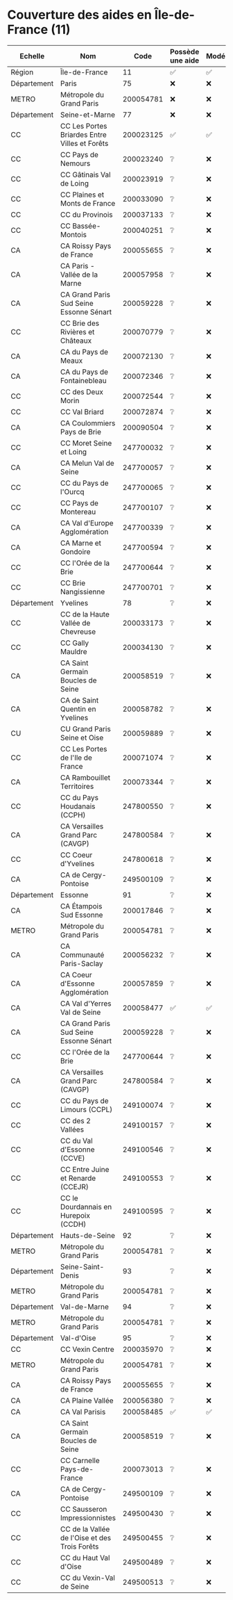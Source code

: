 # Couverture des aides en Île-de-France (11)

| Echelle     | Nom                                           | Code      | Possède une aide | Modélisée | Relue |
| ----------- | --------------------------------------------- | --------- | ---------------- | --------- | ----- |
| Région      | Île-de-France                                 | 11        | ✅               | ✅        | ✅    |
| Département | Paris                                         | 75        | ❌               | ❌        | ❌    |
| METRO       | Métropole du Grand Paris                      | 200054781 | ❌               | ❌        | ❌    |
| Département | Seine-et-Marne                                | 77        | ❌               | ❌        | ❌    |
| CC          | CC Les Portes Briardes Entre Villes et Forêts | 200023125 | ✅               | ✅        | ❌    |
| CC          | CC Pays de Nemours                            | 200023240 | ❔               | ❌        | ❌    |
| CC          | CC Gâtinais Val de Loing                      | 200023919 | ❔               | ❌        | ❌    |
| CC          | CC Plaines et Monts de France                 | 200033090 | ❔               | ❌        | ❌    |
| CC          | CC du Provinois                               | 200037133 | ❔               | ❌        | ❌    |
| CC          | CC Bassée-Montois                             | 200040251 | ❔               | ❌        | ❌    |
| CA          | CA Roissy Pays de France                      | 200055655 | ❔               | ❌        | ❌    |
| CA          | CA Paris - Vallée de la Marne                 | 200057958 | ❔               | ❌        | ❌    |
| CA          | CA Grand Paris Sud Seine Essonne Sénart       | 200059228 | ❔               | ❌        | ❌    |
| CC          | CC Brie des Rivières et Châteaux              | 200070779 | ❔               | ❌        | ❌    |
| CA          | CA du Pays de Meaux                           | 200072130 | ❔               | ❌        | ❌    |
| CA          | CA du Pays de Fontainebleau                   | 200072346 | ❔               | ❌        | ❌    |
| CC          | CC des Deux Morin                             | 200072544 | ❔               | ❌        | ❌    |
| CC          | CC Val Briard                                 | 200072874 | ❔               | ❌        | ❌    |
| CA          | CA Coulommiers Pays de Brie                   | 200090504 | ❔               | ❌        | ❌    |
| CC          | CC Moret Seine et Loing                       | 247700032 | ❔               | ❌        | ❌    |
| CA          | CA Melun Val de Seine                         | 247700057 | ❔               | ❌        | ❌    |
| CC          | CC du Pays de l'Ourcq                         | 247700065 | ❔               | ❌        | ❌    |
| CC          | CC Pays de Montereau                          | 247700107 | ❔               | ❌        | ❌    |
| CA          | CA Val d'Europe Agglomération                 | 247700339 | ❔               | ❌        | ❌    |
| CA          | CA Marne et Gondoire                          | 247700594 | ❔               | ❌        | ❌    |
| CC          | CC l'Orée de la Brie                          | 247700644 | ❔               | ❌        | ❌    |
| CC          | CC Brie Nangissienne                          | 247700701 | ❔               | ❌        | ❌    |
| Département | Yvelines                                      | 78        | ❔               | ❌        | ❌    |
| CC          | CC de la Haute Vallée de Chevreuse            | 200033173 | ❔               | ❌        | ❌    |
| CC          | CC Gally Mauldre                              | 200034130 | ❔               | ❌        | ❌    |
| CA          | CA Saint Germain Boucles de Seine             | 200058519 | ❔               | ❌        | ❌    |
| CA          | CA de Saint Quentin en Yvelines               | 200058782 | ❔               | ❌        | ❌    |
| CU          | CU Grand Paris Seine et Oise                  | 200059889 | ❔               | ❌        | ❌    |
| CC          | CC Les Portes de l'Ile de France              | 200071074 | ❔               | ❌        | ❌    |
| CA          | CA Rambouillet Territoires                    | 200073344 | ❔               | ❌        | ❌    |
| CC          | CC du Pays Houdanais (CCPH)                   | 247800550 | ❔               | ❌        | ❌    |
| CA          | CA Versailles Grand Parc (CAVGP)              | 247800584 | ❔               | ❌        | ❌    |
| CC          | CC Coeur d'Yvelines                           | 247800618 | ❔               | ❌        | ❌    |
| CA          | CA de Cergy-Pontoise                          | 249500109 | ❔               | ❌        | ❌    |
| Département | Essonne                                       | 91        | ❔               | ❌        | ❌    |
| CA          | CA Étampois Sud Essonne                       | 200017846 | ❔               | ❌        | ❌    |
| METRO       | Métropole du Grand Paris                      | 200054781 | ❔               | ❌        | ❌    |
| CA          | CA Communauté Paris-Saclay                    | 200056232 | ❔               | ❌        | ❌    |
| CA          | CA Coeur d'Essonne Agglomération              | 200057859 | ❔               | ❌        | ❌    |
| CA          | CA Val d'Yerres Val de Seine                  | 200058477 | ✅               | ✅        | ❌    |
| CA          | CA Grand Paris Sud Seine Essonne Sénart       | 200059228 | ❔               | ❌        | ❌    |
| CC          | CC l'Orée de la Brie                          | 247700644 | ❔               | ❌        | ❌    |
| CA          | CA Versailles Grand Parc (CAVGP)              | 247800584 | ❔               | ❌        | ❌    |
| CC          | CC du Pays de Limours (CCPL)                  | 249100074 | ❔               | ❌        | ❌    |
| CC          | CC des 2 Vallées                              | 249100157 | ❔               | ❌        | ❌    |
| CC          | CC du Val d'Essonne (CCVE)                    | 249100546 | ❔               | ❌        | ❌    |
| CC          | CC Entre Juine et Renarde (CCEJR)             | 249100553 | ❔               | ❌        | ❌    |
| CC          | CC le Dourdannais en Hurepoix (CCDH)          | 249100595 | ❔               | ❌        | ❌    |
| Département | Hauts-de-Seine                                | 92        | ❔               | ❌        | ❌    |
| METRO       | Métropole du Grand Paris                      | 200054781 | ❔               | ❌        | ❌    |
| Département | Seine-Saint-Denis                             | 93        | ❔               | ❌        | ❌    |
| METRO       | Métropole du Grand Paris                      | 200054781 | ❔               | ❌        | ❌    |
| Département | Val-de-Marne                                  | 94        | ❔               | ❌        | ❌    |
| METRO       | Métropole du Grand Paris                      | 200054781 | ❔               | ❌        | ❌    |
| Département | Val-d'Oise                                    | 95        | ❔               | ❌        | ❌    |
| CC          | CC Vexin Centre                               | 200035970 | ❔               | ❌        | ❌    |
| METRO       | Métropole du Grand Paris                      | 200054781 | ❔               | ❌        | ❌    |
| CA          | CA Roissy Pays de France                      | 200055655 | ❔               | ❌        | ❌    |
| CA          | CA Plaine Vallée                              | 200056380 | ❔               | ❌        | ❌    |
| CA          | CA Val Parisis                                | 200058485 | ✅               | ✅        | ❌    |
| CA          | CA Saint Germain Boucles de Seine             | 200058519 | ❔               | ❌        | ❌    |
| CC          | CC Carnelle Pays-de-France                    | 200073013 | ❔               | ❌        | ❌    |
| CA          | CA de Cergy-Pontoise                          | 249500109 | ❔               | ❌        | ❌    |
| CC          | CC Sausseron Impressionnistes                 | 249500430 | ❔               | ❌        | ❌    |
| CC          | CC de la Vallée de l'Oise et des Trois Forêts | 249500455 | ❔               | ❌        | ❌    |
| CC          | CC du Haut Val d'Oise                         | 249500489 | ❔               | ❌        | ❌    |
| CC          | CC du Vexin-Val de Seine                      | 249500513 | ❔               | ❌        | ❌    |
